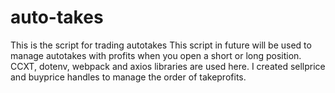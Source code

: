 # auto-takes
This is the script for trading autotakes
This script in future will be used to manage autotakes with profits when you open a short or long position. CCXT, dotenv, webpack and axios libraries are used here.
I created sellprice and buyprice handles to manage the order of takeprofits. 
